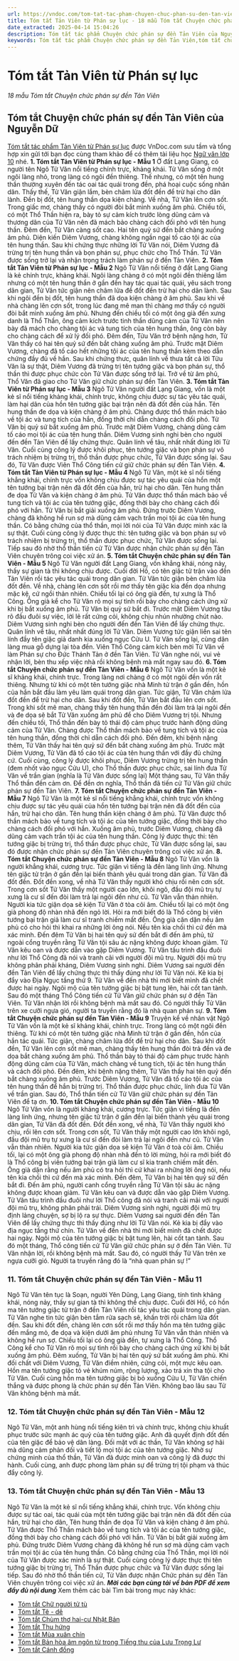 ```yaml
---
url: https://vndoc.com/tom-tat-tac-pham-chuyen-chuc-phan-su-den-tan-vien-cua-nguyen-du-119786
title: Tóm tắt Tản Viên từ Phán sự lục - 18 mẫu Tóm tắt Chuyện chức phán sự đền Tản Viên - VnDoc.com
date_extracted: 2025-04-14 15:04:26
description: Tóm tắt tác phẩm Chuyện chức phán sự đền Tản Viên của Nguyễn Dữ khái quát nội dung chính của tác phẩm, từ đó giúp các bạn đọc hiểu hiệu quả hơn, học tốt môn Ngữ văn 10.
keywords: Tóm tắt tác phẩm Chuyện chức phán sự đền Tản Viên,tóm tắt chuyện chức phán sự đến tản viên,tóm tắt ngắn gọn chuyện chức phán sự đền tản viên,tóm tắt văn bản chuyện chức phán sự đền tản viên,tóm tắt bài chuyện chức phán sự đền tản viên,chuyện chức phán sự đền tản viên tóm tắt,tóm tắt tản viên từ phán sự lục,tóm tắt văn bản tản viên từ phán sự lục,tóm tắt bài tản viên từ phán sự lục,tóm tắt truyện tản viên từ phán sự lục
---
```


# Tóm tắt Tản Viên từ Phán sự lục
 _18 mẫu Tóm tắt Chuyện chức phán sự đền Tản Viên_
## Tóm tắt Chuyện chức phán sự đền Tản Viên của Nguyễn Dữ
[Tóm tắt tác phẩm Tản Viên từ Phán sự lục](<https://vndoc.com/tom-tat-tac-pham-chuyen-chuc-phan-su-den-tan-vien-cua-nguyen-du-119786>) được VnDoc.com sưu tầm và tổng hợp xin gửi tới bạn đọc cùng tham khảo để có thêm tài liệu học [Ngữ văn lớp 10](<https://vndoc.com/ngu-van-lop10>) nhé.
**1\. Tóm tắt Tản Viên từ Phán sự lục - Mẫu 1**
Ở đất Lạng Giang, có người tên Ngô Tử Văn nổi tiếng chính trực, khảng khái. Tử Văn sống ở một ngôi làng nhỏ, trong làng có ngôi đền thiêng. Thế nhưng, có một tên hung thần thường xuyên đến tác oai tác quái trong đền, phá hoại cuộc sống nhân dân. Thấy thế, Tử Văn giận lắm, bèn châm lửa đốt đền để trừ hại cho dân lành. Đền bị đốt, tên hung thần dọa kiện chàng. Về nhà, Tử Văn lên cơn sốt. Trong giấc mơ, chàng thấy có người đòi bắt mình xuống âm phủ. Chiều tối, có một Thổ Thần hiện ra, bày tỏ sự cảm kích trước lòng dũng cảm và thương dân của Tử Văn nên đã mách bảo chàng cách đối phó với tên hung thần. Đêm đến, Tử Văn càng sốt cao. Hai tên quỷ sứ đến bắt chàng xuống âm phủ. Diện kiến Diêm Vương, chàng không ngần ngại tố cáo tội ác của tên hung thần. Sau khi chứng thực những lời Tử Văn nói, Diêm Vương đã trừng trị tên hung thần và bọn phán sự, phục chức cho Thổ Thần. Tử Văn được sống trở lại và nhận trọng trách làm phán sự ở đền Tản Viên.
**2\. Tóm tắt Tản Viên từ Phán sự lục - Mẫu 2**
Ngô Tử Văn nổi tiếng ở đất Lạng Giang là kẻ chính trực, khảng khái. Ngôi làng chàng ở có một ngôi đền thiêng lắm nhưng có một tên hung thần ở gần đền hay tác quai tác quái, yêu sách trong dân gian, Tử Văn tức giận nên châm lửa để đốt đền trừ hại cho dân lành.
Sau khi ngôi đền bị đốt, tên hung thần đã dọa kiện chàng ở âm phủ. Sau khi về nhà chàng lên cơn sốt, trong lúc đang mê man thì chàng mơ thấy có người đòi bắt mình xuống âm phủ. Nhưng đến chiều tối có một ông già đến xưng danh là Thổ Thần, ông cảm kích trước tinh thần dũng cảm của Tử Văn nên bày đã mách cho chàng tội ác và tung tích của tên hung thần, ông còn bày cho chàng cách để xử lý đối phó.
Đêm đến, Tửu Văn trở bệnh nặng hơn, Tử Văn thấy có hai tên quỷ sứ đến bắt chàng xuống âm phủ. Trước mặt Diêm Vương, chàng đã tố cáo hết những tội ác của tên hung thần kèm theo dẫn chứng đầy đủ về hắn. Sau khi chứng thưc, quân lính về thưa tất cả lời Tửu Văn là sự thật, Diêm Vương đã trừng trị tên tướng giặc và bọn phán sự, thổ thần thì được phục chức còn Tử Văn được sống trở lại. Trở về từ âm phủ, Thổ Văn đã giao cho Tử Văn giữ chức phán sự đền Tản Viên.
**3\. Tóm tắt Tản Viên từ Phán sự lục - Mẫu 3**
Ngô Tử Văn người đất Lạng Giang, vốn là một kẻ sĩ nổi tiếng khảng khái, chính trực, không chịu được sự tác yêu tác quái, làm hại dân của hồn tên tướng giặc bại trận nên đã đốt đền của hắn. Tên hung thần đe dọa và kiện chàng ở âm phủ. Chàng được thổ thần mách bảo về tội ác và tung tích của hắn, đồng thời chỉ dẫn chàng cách đối phó. Tử Văn bị quỷ sứ bắt xuống âm phủ. Trước mặt Diêm Vương, chàng dũng cảm tố cáo mọi tội ác của tên hung thần. Diêm Vương sinh nghi bèn cho người đến đền Tản Viên để lấy chứng thực. Quân lính về tâu, nhất nhất đúng lời Tử Văn. Cuối cùng công lý được khôi phục, tên tướng giặc và bọn phán sự vô trách nhiệm bị trừng trị, thổ thần được phục chức, Tử Văn được sống lại. Sau đó, Tử Văn được Viên Thổ Công tiến cử giữ chức phán sự đền Tản Viên.
**4\. Tóm tắt Tản Viên từ Phán sự lục - Mẫu 4**
Ngô Tử Văn, một kẻ sĩ nổi tiếng khẳng khái, chính trực vốn không chịu được sự tác yêu quái của hồn một tên tướng bại trận nên đã đốt đền của hắn, trừ hại cho dân. Tên hung thần đe dọa Tử Văn và kiện chàng ở âm phủ. Tử Văn được thổ thần mách bảo về tung tích và tội ác của tên tướng giặc, đồng thời bày cho chàng cách đối phó với hắn. Tử Văn bị bắt giải xuống âm phủ. Đứng trước Diêm Vương, chàng đã không hề run sợ mà dũng cảm vạch trần mọi tội ác của tên hung thần. Có bằng chứng của thổ thần, mọi lời nói của Tử Văn được minh xác là sự thật. Cuối cùng công lý được thực thi: tên tướng giặc và bọn phán sự vô trách nhiệm bị trừng trị, thổ thần được phục chức, Tử Văn được sống lại. Tiếp sau đó nhờ thổ thần tiến cử Tử Văn được nhận chức phán sự đền Tản Viên chuyên trông coi việc xử án.
**5\. Tóm tắt Chuyện chức phán sự đền Tản Viên - Mẫu 5**
Ngô Tử Văn người đất Lạng Giang, vốn khẳng khái, nóng nảy, thấy sự gian tà thì không chịu được. Cuối đời Hồ, có tên giặc tử trận vào đền Tản Viên rồi tác yêu tác quái trong dân gian. Tử Văn tức giận bèn châm lửa đốt đền. Về nhà, chàng lên cơn sốt rồi mơ thấy tên giặc kia đến dọa nhưng mặc kệ, cứ ngồi thản nhiên. Chiều tối lại có ông già đến, tự xưng là Thổ Công. Ông già kể cho Tử Văn rõ mọi sự tình rồi bày cho chàng cách ứng xử khi bị bắt xuống âm phủ.
Tử Văn bị quỷ sứ bắt đi. Trước mặt Diêm Vương tâu rõ đầu đuôi sự việc, lời lẽ rất cứng cỏi, không chịu nhún nhường chút nào. Diêm Vương sinh nghi bèn cho người đến đền Tản Viên để lấy chứng thực. Quân lính về tâu, nhất nhất đúng lời Tử Văn. Diêm Vương tức giận liền sai tên lính đầy tên giặc giả danh kia xuống ngục Cửu U. Tử Văn sống lại, cùng dân làng mua gỗ dựng lại tòa đền. Viên Thổ Công cảm kích bèn mời Tử Văn về làm Phán sự cho Đức Thánh Tản ở đền Tản Viên. Tử Văn nghe nói, vui vẻ nhận lời, bèn thu xếp việc nhà rồi không bệnh mà mất ngay sau đó.
**6\. Tóm tắt Chuyện chức phán sự đền Tản Viên - Mẫu 6**
Ngô Tử Văn vốn là một kẻ sĩ khảng khái, chính trực. Trong làng nơi chàng ở có một ngôi đền vốn rất thiêng. Nhưng từ khi có một tên tướng giặc nhà Minh tử trận ở gần đền, hồn của hắn bắt đầu làm yêu làm quái trong dân gian. Tức giận, Tử Văn châm lửa đốt đền để trừ hại cho dân.
Sau khi đốt đền, Tử Văn bắt đầu lên cơn sốt. Trong khi sốt mê man, chàng thấy tên hung thần đến đòi làm trả lại ngôi đền và đe dọa sẽ bắt Tử Văn xuống âm phủ để cho Diêm Vương trị tội.
Nhưng đến chiều tối, Thổ thần đến bày tỏ thái độ cảm phục trước hành động dũng cảm của Tử Văn. Chàng được Thổ thần mách bảo về tung tích và tội ác của tên hung thần, đồng thời chỉ dẫn cách đối phó.
Đến đêm, khi bệnh nặng thêm, Tử Văn thấy hai tên quỷ sứ đến bắt chàng xuống âm phủ. Trước mặt Diêm Vương, Tử Văn đã tố cáo tội ác của tên hung thần với đầy đủ chứng cứ. Cuối cùng, công lý được khôi phục, Diêm Vương trừng trị tên hung thần \(đem nhốt vào ngục Cửu U\), cho Thổ thần được phục chức, sai lính đưa Tử Văn về trần gian \(nghĩa là Tử Văn được sống lại\)
Một tháng sau, Tử Văn thấy Thổ thần đến cảm ơn. Để đền ơn nghĩa, Thổ thần đã tiến cử Tử Văn giữ chức phán sự đền Tản Viên.
**7\. Tóm tắt Chuyện chức phán sự đền Tản Viên - Mẫu 7**
Ngô Tử Văn là một kẻ sĩ nổi tiếng khẳng khái, chính trực vốn không chịu được sự tác yêu quái của hồn tên tướng bại trận nên đã đốt đền của hắn, trừ hại cho dân. Tên hung thần kiện chàng ở âm phủ. Tử Văn được thổ thần mách bảo về tung tích và tội ác của tên tướng giặc, đồng thời bày cho chàng cách đối phó với hắn. Xuống âm phủ, trước Diêm Vương, chàng đã dũng cảm vạch trần tội ác của tên hung thần. Công lý được thực thi: tên tướng giặc bị trừng trị, thổ thần được phục chức, Tử Văn được sống lại, sau đó được nhận chức phán sự đền Tản Viên chuyên trông coi việc xử án.
**8\. Tóm tắt Chuyện chức phán sự đền Tản Viên - Mẫu 8**
Ngô Tử Văn vốn là người khẳng khái, cương trực. Tức giận vì tiếng là đền làng linh ứng. Nhưng tên giặc tử trận ở gần đền lại biến thành yêu quái trong dân gian. Tử Văn đã đốt đền. Đốt đền xong, về nhà Tử Văn thấy người khó chịu rồi nên cơn sốt. Trong cơn sốt Tử Văn thấy một người cao lớn, khôi ngô, đầu đội mũ trụ tự xưng là cư sĩ đến đòi làm trả lại ngôi đền như cũ. Tử Văn vẫn thản nhiên. Người kia tức giận dọa sẽ kiện Tử Văn ở tòa cõi âm. Chiều tối lại có một ông già phong độ nhàn nhã đến ngỏ lời. Hỏi ra mới biết đó là Thổ công bị viên tướng bại trận giả làm cư sĩ tranh chiếm mất đền. Ông già căn dặn nếu âm phủ có cho hỏi thì khai ra những lời ông nói. Nếu tên kia chối thì cứ đến mà xác minh. Đến đêm Tử Văn bị hai tên quỷ sứ đến bắt đi đến âm phủ, tử ngoài cổng truyền rằng Tử Văn tội sâu ác nặng không được khoan giảm. Tử Văn kêu oan và được dẫn vào gặp Diêm Vương. Tử Văn tấu trình đầu đuôi như lời Thổ Công đã nói và tranh cãi với người đội mũ trụ. Người đội mũ trụ không phân phải kháng, Diêm Vương sinh nghi. Diêm Vương sai người đến đền Tản Viên để lấy chứng thực thì thấy đúng như lời Tử Văn nói. Kẻ kia bị đẩy vào Địa Ngục tầng thứ 9. Tử Văn về đến nhà thì mới biết mình đã chết được hai ngày. Ngôi mộ của tên tướng giặc bị bật tung lên, hài cốt tan tành. Sau đó một tháng Thổ Công tiến cử Tử Văn giữ chức phán sự ở đền Tản Viên. Tử Văn nhận lời rồi không bệnh mà mất sau đó. Có người thấy Tử Văn trên xe cưỡi ngựa gió, người ta truyền rằng đó là nhà quan phán sự.
**9\. Tóm tắt Chuyện chức phán sự đền Tản Viên - Mẫu 9**
Truyện kể về nhân vật Ngô Tử Văn vốn là một kẻ sĩ khảng khái, chính trực. Trong làng có một ngôi đền thiêng. Từ khi có một tên tướng giặc nhà Minh tử trận ở gần đền, hồn của hắn tác quái. Tức giận, chàng châm lửa đốt để trừ hại cho dân. Sau khi đốt đền, Tử Văn lên cơn sốt mê man, chàng thấy tên hung thần đòi trả đền và đe dọa bắt chàng xuống âm phủ. Thổ thần bày tỏ thái độ cảm phục trước hành động dũng cảm của Tử Văn, mách chàng về tung tích, tội ác tên hung thần và cách đối phó. Đến đêm, khi bệnh nặng thêm, Tử Văn thấy hai tên quỷ đến bắt chàng xuống âm phủ. Trước Diêm Vương, Tử Văn đã tố cáo tội ác của tên hung thần để hắn bị trừng trị. Thổ thần được phục chức, lính đưa Tử Văn về trần gian. Sau đó, Thổ thần tiến cử Tử Văn giữ chức phán sự đền Tản Viên để tạ ơn.
**10\. Tóm tắt Chuyện chức phán sự đền Tản Viên - Mẫu 10**
Ngô Tử Văn vốn là người khảng khái, cương trực. Tức giận vì tiếng là đền làng linh ứng, nhưng tên giặc tử trận ở gần đền lại biến thành yêu quái trong dân gian, Tử Văn đã đốt đền. Đốt đền xong, về nhà, Tử Văn thấy người khó chịu, rồi lên cơn sốt. Trong cơn sốt, Tử Văn thấy một người cao lớn khôi ngô, đầu đội mũ trụ tự xưng là cư­ sĩ đến đòi làm trả lại ngôi đền như cũ. Tử Văn vẫn thản nhiên. Người kia tức giận dọa sẽ kiện Tử Văn ở toà cõi âm. Chiều tối, lại có một ông già phong độ nhàn nhã đến tỏ lời mừng, hỏi ra mới biết đó là Thổ công bị viên tướng bại trận giả làm cư­ sĩ kia tranh chiếm mất đền. Ông già dặn rằng nếu âm phủ có tra hỏi thì cứ khai ra những lời ông nói, nếu tên kia chối thì cứ đến mà xác minh. Đến đêm, Tử Văn bị hai tên quỷ sứ đến bắt đi. Đến âm phủ, người canh cổng truyền rằng Tử Văn tội sâu ác nặng không được khoan giảm. Tử Văn kêu oan và được dẫn vào gặp Diêm Vương. Tử Văn tâu trình đầu đuôi như lời Thổ công đã nói và tranh cãi mãi với người đội mũ trụ, không phân phải trái. Diêm Vương sinh nghi, người đội mũ trụ định lảng chuyện, sợ bị lộ ra sự thực. Diêm Vương sai người đến đền Tản Viên để lấy chứng thực thì thấy đúng như lời Tử Văn nói. Kẻ kia bị đẩy vào địa ngục tầng thứ chín. Tử Văn về đến nhà thì mới biết mình đã chết được hai ngày. Ngôi mộ của tên tướng giặc bị bật tung lên, hài cốt tan tành. Sau đó một tháng, Thổ công tiến cử Tử Văn giữ chức phán sự ở đền Tản Viên. Tử Văn nhận lời, rồi không bệnh mà mất. Sau đó, có người thấy Tử Văn trên xe ngựa c­ưỡi gió. Người ta truyền rằng đó là “nhà quan phán sự \!”
### 11\. Tóm tắt Chuyện chức phán sự đền Tản Viên - Mẫu 11
Ngô Tử Văn tên tục là Soạn, người Yên Dũng, Lạng Giang, tính tình khảng khái, nóng nảy, thấy sự gian tà thì không thể chịu được. Cuối đời Hồ, có hồn ma tên tướng giặc tử trận ở đền Tản Viên rồi tác yêu tác quái trong dân gian. Tử Văn nghe tin tức giận bèn tắm rửa sạch sẽ, khấn trời rồi châm lửa đốt đền. Sau khi đốt đền, chàng lên cơn sốt rồi mơ thấy hồn ma tên tướng giặc đến mắng mỏ, đe dọa và kiện dưới âm phủ nhưng Tử Văn vẫn thản nhiên và không hề run sợ. Chiều tối lại có ông già đến, tự xưng là Thổ Công. Thổ Công kể cho Tử Văn rõ mọi sự tình rồi bày cho chàng cách ứng xử khi bị bắt xuống âm phủ. Đêm xuống, Tử Văn bị hai tên quỷ sứ bắt xuống âm phủ. Khi đối chất với Diêm Vương, Tử Văn điềm nhiên, cứng cỏi, một mực kêu oan. Hồn ma tên tướng giặc tỏ vẻ khúm núm, rộng lượng, xảo trá xin tha tội cho Tử Văn. Cuối cùng hồn ma tên tướng giặc bị bỏ xuống Cửu U, Tử Văn chiến thắng và được phong là chức phán sự đền Tản Viên. Không bao lâu sau Tử Văn không bệnh mà mất.
### 12\. Tóm tắt Chuyện chức phán sự đền Tản Viên - Mẫu 12
Ngô Tử Văn, một anh hùng nổi tiếng kiên trì và chính trực, không chịu khuất phục trước sức mạnh ác quỷ của tên tướng giặc. Anh đã quyết định đốt đền của tên giặc để bảo vệ dân làng. Đối mặt với ác thần, Tử Văn không sợ hãi mà dũng cảm phản đối và tiết lộ mọi tội ác của tên tướng giặc. Nhờ sự chứng minh của thổ thần, Tử Văn đã được minh oan và công lý đã được thi hành. Cuối cùng, anh được phong làm phán sự để trừng trị tội phạm và thúc đẩy công lý.
### 13\. Tóm tắt Chuyện chức phán sự đền Tản Viên - Mẫu 13
Ngô Tử Văn là một kẻ sĩ nổi tiếng khẳng khái, chính trực. Vốn không chịu được sự tác oai, tác quái của một tên tướng giặc bại trận nên đã đốt đền của hắn, trừ hại cho dân, Tên hung thần đe dọa Tử Văn và kiện chàng ở âm phủ. Tử Văn được Thổ Thần mách bảo về tung tích và tội ác của tên tướng giặc, đồng thời bày cho chàng cách đối phó với hắn. Tử Văn bị bắt giải xuống âm phủ. Đứng trước Diêm Vương chàng đã không hề run sợ mà dũng cảm vạch trần mọi tội ác của tên hung thần. Có bằng chứng của Thổ Thần, mọi lời nói của Tử Văn được xác minh là sự thật. Cuối cùng công lý được thực thi tên tướng giặc bị trừng trị, Thổ Thần được phục chức và Tử Văn được sống lại tiếp. Sau đó nhờ thổ thần tiến cử, Tử Văn được nhận Chức phán sự đền Tản Viên chuyên trông coi việc xử án.
_**Mời các bạn cùng tải về bản PDF để xem đầy đủ nội dung**_
Xem thêm các bài Tìm bài trong mục này khác:
  * [Tóm tắt Chữ người tử tù](</tom-tat-chu-nguoi-tu-tu-kntt-277239>)
  * [Tóm tắt Tê - dê](</tom-tat-te-de-277240>)
  * [Tóm tắt Chùm thơ hai-cư Nhật Bản](</tom-tat-chum-tho-hai-cu-nhat-ban-277241>)
  * [Tóm tắt Thu hứng](</tom-tat-thu-hung-277247>)
  * [Tóm tắt Mùa xuân chín](</tom-tat-mua-xuan-chin-277252>)
  * [Tóm tắt Bản hòa âm ngôn từ trong Tiếng thu của Lưu Trọng Lư](</tom-tat-ban-hoa-am-ngon-tu-trong-tieng-thu-cua-luu-trong-lu-277257>)
  * [Tóm tắt Cánh đồng](</tom-tat-canh-dong-277265>)

